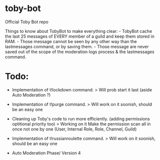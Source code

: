 # toby-bot
Official Toby Bot repo

Things to know about TobyBot to make everything clear:
    - TobyBot cache the last 25 messages of EVERY member of a guild and keep them stored in RAM.
    - Those message cannot be seen by any other way than the lastmessages command, or by saving them.
    - Those message are never saved out of the scope of the moderation logs process & the lastmessages command.

# Todo:
- Implementation of t!lockdown command. > Will prob start it last (aside Auto Moderation ?)

- Implementation of t!purge command. > Will work on it soonish, should be an easy one

- Cleaning up Toby's code to run more efficiently. (adding permissions optitional priority too) > Working on it 
    Make the permission scan all in once not one by one (User, Internal Role, Role, Channel, Guild)

- Implementation of t!russianroulette command. > Will work on it soonish, should be an easy one
                
- Auto Moderation Phase/ Version 4 
